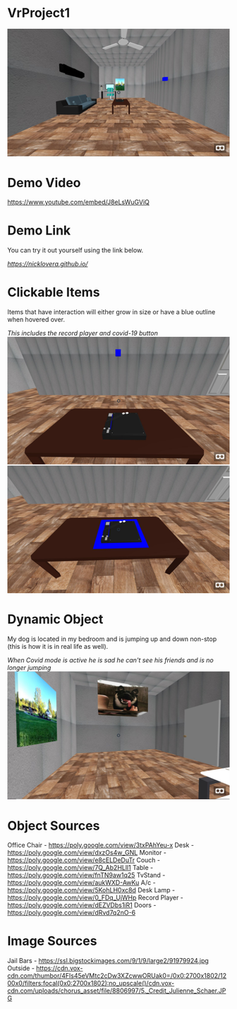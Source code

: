 # VrProject1
![My House](/images/first.JPG)

# Demo Video
https://www.youtube.com/embed/J8eLsWuGViQ

# Demo Link
You can try it out yourself using the link below.

*https://nicklovera.github.io/*

# Clickable Items
Items that have interaction will either grow in size or have a blue outline when hovered over.

*This includes the record player and covid-19 button*
![clickable](/images/clickableBEFORE.JPG)
![clickable](/images/ClickableAFTER.JPG)

# Dynamic Object
My dog is located in my bedroom and is jumping up and down non-stop (this is how it is in real life as well).

*When Covid mode is active he is sad he can't see his friends and is no longer jumping*
![dog](/images/mortyy.JPG)

# Object Sources
Office Chair - https://poly.google.com/view/3txPAhYeu-x
Desk - https://poly.google.com/view/dxzOs4w_GNL
Monitor - https://poly.google.com/view/e8cELDeDuTr
Couch - https://poly.google.com/view/7Q_Ab2HLll1
Table - https://poly.google.com/view/fnTN9aw1q25
TvStand - https://poly.google.com/view/aukWXD-AwKu
A/c - https://poly.google.com/view/5KohLH0xc8d
Desk Lamp - https://poly.google.com/view/0_FDq_UjWHp
Record Player -https://poly.google.com/view/dEZVDbs1iR1
Doors - https://poly.google.com/view/dRvd7q2nO-6

# Image Sources
Jail Bars - https://ssl.bigstockimages.com/9/1/9/large2/91979924.jpg
Outside - https://cdn.vox-cdn.com/thumbor/4Fls45eVMtc2cDw3XZcwwORUak0=/0x0:2700x1802/1200x0/filters:focal(0x0:2700x1802):no_upscale()/cdn.vox-cdn.com/uploads/chorus_asset/file/8806997/5._Credit_Julienne_Schaer.JPG
